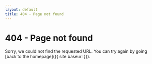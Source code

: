 ```yaml
---
layout: default
title: 404 - Page not found
---
```

404 - Page not found
====================
Sorry, we could not find the requested URL. You can try again by going [back to the homepage]({{ site.baseurl }}).
